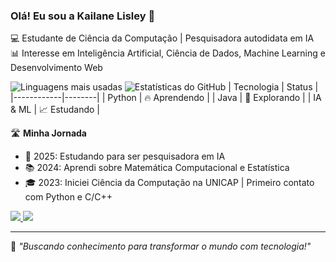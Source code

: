 ### Olá! Eu sou a Kailane Lisley 👋

💻 Estudante de Ciência da Computação | Pesquisadora autodidata em IA  
📊 Interesse em Inteligência Artificial, Ciência de Dados, Machine Learning e Desenvolvimento Web

![Linguagens mais usadas](https://github-readme-stats.vercel.app/api/top-langs/?username=kailanelisley&layout=compact)
![Estatísticas do GitHub](https://github-readme-stats.vercel.app/api?username=kailanelisley&show_icons=true&theme=radical)
| Tecnologia  | Status  |
|------------|--------|
| Python     | 🔥 Aprendendo |
| Java       | 🚀 Explorando |
| IA & ML    | 📈 Estudando |

🛣️ **Minha Jornada**
- 🚀 2025: Estudando para ser pesquisadora em IA
- 📚 2024: Aprendi sobre Matemática Computacional e Estatística
- 🎓 2023: Iniciei Ciência da Computação na UNICAP | Primeiro contato com Python e C/C++

<p align="left">
  <a href="www.linkedin.com/in/kailane-lisley-ciencia-da-computacao">
    <img src="https://img.shields.io/badge/-LinkedIn-blue?style=flat-square&logo=Linkedin&logoColor=white">
  </a>
  <a href="https://github.com/kailanelisley">
    <img src="https://img.shields.io/badge/-GitHub-black?style=flat-square&logo=github">
  </a>
</p>

---
🚀 *"Buscando conhecimento para transformar o mundo com tecnologia!"*
